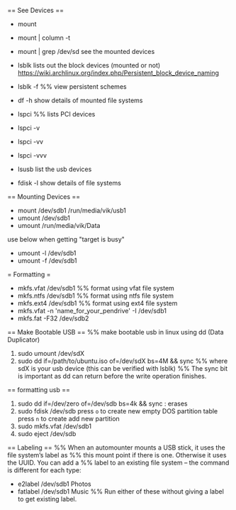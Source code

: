 == See Devices ==
* mount
* mount | column -t
* mount | grep /dev/sd
see the mounted devices
* lsblk
lists out the block devices (mounted or not)
https://wiki.archlinux.org/index.php/Persistent_block_device_naming
* lsblk -f
%% view persistent schemes
* df -h
show details of mounted file systems
* lspci
%% lists PCI devices
* lspci -v
* lspci -vv
* lspci -vvv

* lsusb
list the usb devices

* fdisk -l
show details of file systems

== Mounting Devices ==
* mount /dev/sdb1 /run/media/vik/usb1
* umount /dev/sdb1
* umount /run/media/vik/Data

use below when getting "target is busy"
* umount -l /dev/sdb1
* umount -f /dev/sdb1

= Formatting =
* mkfs.vfat /dev/sdb1
%% format using vfat file system
* mkfs.ntfs /dev/sdb1
%% format using ntfs file system
* mkfs.ext4 /dev/sdb1
%% format using ext4 file system
* mkfs.vfat -n 'name_for_your_pendrive' -I /dev/sdb1
* mkfs.fat -F32 /dev/sdb2


== Make Bootable USB ==
%% make bootable usb in linux using dd (Data Duplicator)
1) sudo umount /dev/sdX
2) sudo dd if=/path/to/ubuntu.iso of=/dev/sdX bs=4M && sync
%% where sdX is your usb device (this can be verified with lsblk)
%% The sync bit is important as dd can return before the write operation finishes.

== formatting usb ==
1. sudo dd if=/dev/zero of=/dev/sdb bs=4k && sync  : erases
2. sudo fdisk /dev/sdb
press `o` to create new empty DOS partition table
press `n` to create add new partition
3. sudo mkfs.vfat /dev/sdb1
4. sudo eject /dev/sdb

== Labeling ==
%% When an automounter mounts a USB stick, it uses the file system’s label as
%% this mount point if there is one. Otherwise it uses the UUID. You can add a
%% label to an existing file system – the command is different for each type:
* e2label /dev/sdb1 Photos
* fatlabel /dev/sdb1 Music
%% Run either of these without giving a label to get existing label.
